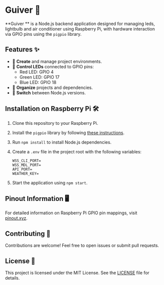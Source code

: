 # Guiver 🚀

**Guiver ** is a Node.js backend application designed for managing leds, lightbulb and air conditioner using Raspberry Pi, with hardware interaction via GPIO pins using the `pigpio` library.

## Features ✨

- 🔧 **Create** and manage project environments.
- 🚦 **Control LEDs** connected to GPIO pins:
  - Red LED: GPIO 4
  - Green LED: GPIO 17
  - Blue LED: GPIO 18
- 📂 **Organize** projects and dependencies.
- 🔄 **Switch** between Node.js versions.

## Installation on Raspberry Pi 🛠️

1. Clone this repository to your Raspberry Pi.
2. Install the `pigpio` library by following [these instructions](https://abyz.me.uk/rpi/pigpio/download.html).
3. Run `npm install` to install Node.js dependencies.
4.  Create a `.env` file in the project root with the following variables:

    ```plaintext
    WSS_CLI_PORT=
    WSS_MDL_PORT=
    API_PORT=
    WEATHER_KEY=
    ```
5. Start the application using `npm start`.

## Pinout Information 🖥️

For detailed information on Raspberry Pi GPIO pin mappings, visit [pinout.xyz](https://pinout.xyz/).

## Contributing 🤝

Contributions are welcome! Feel free to open issues or submit pull requests.

## License 📜

This project is licensed under the MIT License. See the [LICENSE](LICENSE) file for details.
